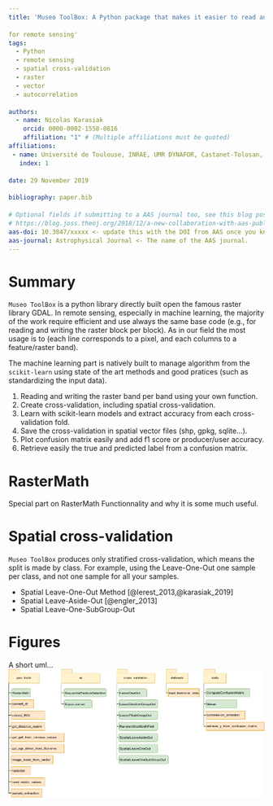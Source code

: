 ```yaml
---
title: 'Museo ToolBox: A Python package that makes it easier to read and write raster per block and use spatial cross-validation in machine learning applications.' tags:

for remote sensing'
tags:
  - Python
  - remote sensing
  - spatial cross-validation
  - raster
  - vector
  - autocorrelation

authors:
  - name: Nicolas Karasiak
    orcid: 0000-0002-1558-0816
    affiliation: "1" # (Multiple affiliations must be quoted)
affiliations:
 - name: Université de Toulouse, INRAE, UMR DYNAFOR, Castanet-Tolosan, France
   index: 1

date: 29 November 2019

bibliography: paper.bib

# Optional fields if submitting to a AAS journal too, see this blog post:
# https://blog.joss.theoj.org/2018/12/a-new-collaboration-with-aas-publishing
aas-doi: 10.3847/xxxxx <- update this with the DOI from AAS once you know it.
aas-journal: Astrophysical Journal <- The name of the AAS journal.
---
```


# Summary

``Museo ToolBox`` is a python library directly built open the famous raster library GDAL.
In remote sensing, especially in machine learning, the majority of the work require efficient and use always the same base code (e.g., for reading and writing the raster block per block).
As in our field the most usage is to (each line corresponds to a pixel, and each columns to a feature/raster band).

The machine learning part is natively built to manage algorithm
from the ``scikit-learn`` using state of the art methods and good pratices (such as standardizing the input data).

 1. Reading and writing the raster band per band using your own function.
 2. Create cross-validation, including spatial cross-validation.
 3. Learn with scikit-learn models and extract accuracy from each cross-validation fold.
 4. Save the cross-validation in spatial vector files (shp, gpkg, sqlite...).
 5. Plot confusion matrix easily and add f1 score or producer/user accuracy.
 6. Retrieve easily the true and predicted label from a confusion matrix.

# RasterMath

Special part on RasterMath
Functionnality and why it is some much useful.

# Spatial cross-validation

``Museo ToolBox`` produces only stratified cross-validation, which means the split is made by class.
For example, using the Leave-One-Out one sample per class, and not one sample for all your samples.

- Spatial Leave-One-Out Method [@lerest_2013,@karasiak_2019]
- Spatial Leave-Aside-Out [@engler_2013]
- Spatial Leave-One-SubGroup-Out

# Figures

A short uml...
![Example figure.](metadata/uml.png)
